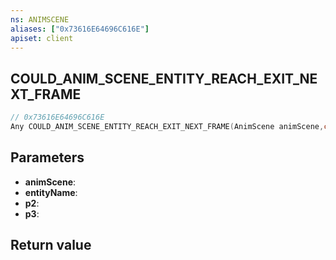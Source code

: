 ```yaml
---
ns: ANIMSCENE
aliases: ["0x73616E64696C616E"]
apiset: client
---
```

## COULD_ANIM_SCENE_ENTITY_REACH_EXIT_NEXT_FRAME

```c
// 0x73616E64696C616E
Any COULD_ANIM_SCENE_ENTITY_REACH_EXIT_NEXT_FRAME(AnimScene animScene,const char* entityName,Any p2,Any p3);
```


## Parameters
* **animScene**:
* **entityName**:
* **p2**:
* **p3**:

## Return value

